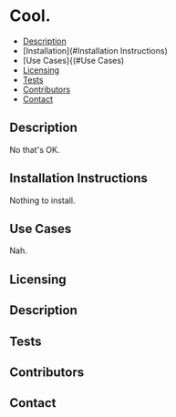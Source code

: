 # Cool.
  * [Description](#Description)
  * [Installation](#Installation Instructions)
  * [Use Cases]{(#Use Cases)
  * [Licensing](#Licensing)
  * [Tests](#Tests)
  * [Contributors](#Contributors)
  * [Contact](#Contact)
  
  ## Description
No that's OK.
  ## Installation Instructions
  Nothing to install.

  ## Use Cases
  Nah.

  ## Licensing

  ## Description

  ## Tests

  ## Contributors

  ## Contact
